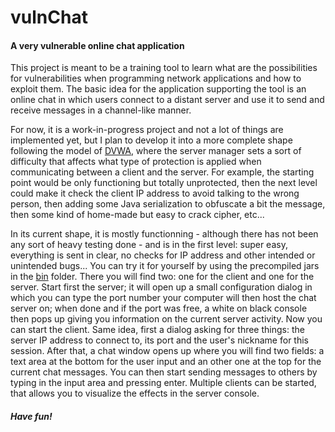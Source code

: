 # vulnChat
#### A very vulnerable online chat application

This project is meant to be a training tool to learn what are the possibilities for vulnerabilities when programming network applications and how to exploit them. The basic idea for the application supporting the tool is an online chat in which users connect to a distant server and use it to send and receive messages in a channel-like manner.

For now, it is a work-in-progress project and not a lot of things are implemented yet, but I plan to develop it into a more complete shape following the model of [DVWA](https://github.com/ethicalhack3r/DVWA "Damn Vulnerable Web Application on GitHub"), where the server manager sets a sort of difficulty that affects what type of protection is applied when communicating between a client and the server. For example, the starting point would be only functioning but totally unprotected, then the next level could make it check the client IP address to avoid talking to the wrong person, then adding some Java serialization to obfuscate a bit the message, then some kind of home-made but easy to crack cipher, etc...

In its current shape, it is mostly functionning - although there has not been any sort of heavy testing done - and is in the first level: super easy, everything is sent in clear, no checks for IP address and other intended or unintended bugs... You can try it for yourself by using the precompiled jars in the [bin](./bin/ "Binaries folder") folder. There you will find two: one for the client and one for the server. Start first the server; it will open up a small configuration dialog in which you can type the port number your computer will then host the chat server on; when done and if the port was free, a white on black console then pops up giving you information on the current server activity. Now you can start the client. Same idea, first a dialog asking for three things: the server IP address to connect to, its port and the user's nickname for this session. After that, a chat window opens up where you will find two fields: a text area at the bottom for the user input and an other one at the top for the current chat messages. You can then start sending messages to others by typing in the input area and pressing enter. Multiple clients can be started, that allows you to visualize the effects in the server console.

##### Have fun!
